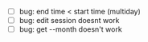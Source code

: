 - [ ] bug: end time < start time (multiday)
- [ ] bug: edit session <id> doesnt work
- [ ] bug: get --month doesn't work
